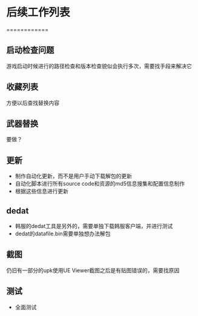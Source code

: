 # 后续工作列表
============
## 启动检查问题
游戏启动时候进行的路径检查和版本检查貌似会执行多次，需要找手段来解决它

## 收藏列表
方便以后查找替换内容

## 武器替换
要做？

## 更新
* 制作自动化更新，而不是用户手动下载解包的更新
* 自动化脚本进行所有source code和资源的md5信息搜集和配置信息制作
* 根据这些信息进行更新

## dedat
* 韩服的dedat工具是另外的，需要单独下载韩服客户端，并进行测试
* dedat的datafile.bin需要单独想办法解包

## 截图
仍旧有一部分的upk使用UE Viewer截图之后是有贴图错误的，需要找原因

## 测试
* 全面测试